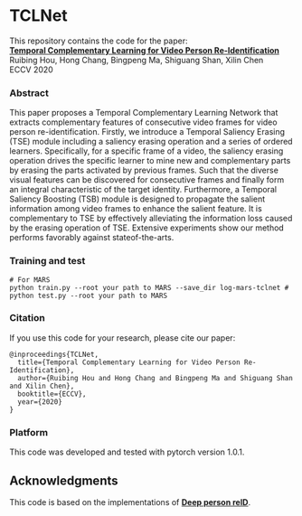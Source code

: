 # TCLNet
This repository contains the code for the paper:
<br>
[**Temporal Complementary Learning for Video Person Re-Identification**](https://arxiv.org/pdf/2007.09357.pdf)
<br>
Ruibing Hou, Hong Chang, Bingpeng Ma, Shiguang Shan, Xilin Chen
<br>
ECCV 2020


### Abstract

This paper proposes a Temporal Complementary Learning Network that extracts complementary features of consecutive video frames for video person re-identification. Firstly, we introduce a Temporal Saliency Erasing (TSE) module including a saliency erasing operation and a series of ordered learners. Specifically, for a specific frame of a video, the saliency erasing operation drives the specific learner to mine new and complementary parts by erasing the parts activated by previous frames. Such that the diverse visual features can be discovered for consecutive frames and finally form an integral characteristic of the target identity. Furthermore, a Temporal Saliency Boosting (TSB) module is designed to propagate the salient information among video frames to enhance the salient feature. It is complementary to TSE by effectively alleviating the information loss caused by the erasing operation of TSE. Extensive experiments show our method performs favorably against stateof-the-arts. 

### Training and test

  ```Shell
  # For MARS
  python train.py --root your path to MARS --save_dir log-mars-tclnet #
  python test.py --root your path to MARS 
  
  ```

### Citation

If you use this code for your research, please cite our paper:
```
@inproceedings{TCLNet,
  title={Temporal Complementary Learning for Video Person Re-Identification},
  author={Ruibing Hou and Hong Chang and Bingpeng Ma and Shiguang Shan and Xilin Chen},
  booktitle={ECCV},
  year={2020}
}
```

### Platform
This code was developed and tested with pytorch version 1.0.1.


## Acknowledgments

This code is based on the implementations of [**Deep person reID**](https://github.com/KaiyangZhou/deep-person-reid/tree/master/torchreid).
